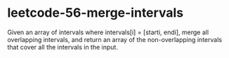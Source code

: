 # leetcode-56-merge-intervals
Given an array of intervals where intervals[i] = [starti, endi], merge all overlapping intervals, and return an array of the non-overlapping intervals that cover all the intervals in the input.
